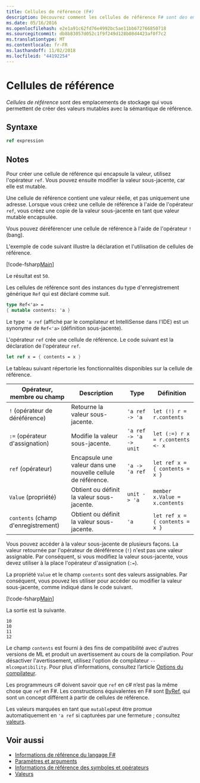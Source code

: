```yaml
---
title: Cellules de référence (F#)
description: Découvrez comment les cellules de référence F# sont des emplacements de stockage qui vous permettent de créer des valeurs mutables avec la sémantique de référence.
ms.date: 05/16/2016
ms.openlocfilehash: e2e1a91c62fd76e4992bc5ae11bb672766850718
ms.sourcegitcommit: db8b83057d052c1f9f249d128b08d4423af0f7c2
ms.translationtype: MT
ms.contentlocale: fr-FR
ms.lasthandoff: 11/02/2018
ms.locfileid: "44192254"
---
```

# <a name="reference-cells"></a>Cellules de référence

*Cellules de référence* sont des emplacements de stockage qui vous permettent de créer des valeurs mutables avec la sémantique de référence.

## <a name="syntax"></a>Syntaxe

```fsharp
ref expression
```

## <a name="remarks"></a>Notes

Pour créer une cellule de référence qui encapsule la valeur, utilisez l'opérateur `ref`. Vous pouvez ensuite modifier la valeur sous-jacente, car elle est mutable.

Une cellule de référence contient une valeur réelle, et pas uniquement une adresse. Lorsque vous créez une cellule de référence à l'aide de l'opérateur `ref`, vous créez une copie de la valeur sous-jacente en tant que valeur mutable encapsulée.

Vous pouvez déréférencer une cellule de référence à l'aide de l'opérateur `!` (bang).

L'exemple de code suivant illustre la déclaration et l'utilisation de cellules de référence.

[!code-fsharp[Main](../../../samples/snippets/fsharp/lang-ref-1/snippet2201.fs)]

Le résultat est `50`.

Les cellules de référence sont des instances du type d'enregistrement générique `Ref` qui est déclaré comme suit.

```fsharp
type Ref<'a> =
{ mutable contents: 'a }
```

Le type `'a ref` (affiché par le compilateur et IntelliSense dans l'IDE) est un synonyme de `Ref<'a>` (définition sous-jacente).

L'opérateur `ref` crée une cellule de référence. Le code suivant est la déclaration de l'opérateur `ref`.

```fsharp
let ref x = { contents = x }
```

Le tableau suivant répertorie les fonctionnalités disponibles sur la cellule de référence.

|Opérateur, membre ou champ|Description|Type|Définition|
|--------------------------|-----------|----|----------|
|`!` (opérateur de déréférence)|Retourne la valeur sous-jacente.|`'a ref -> 'a`|`let (!) r = r.contents`|
|`:=` (opérateur d'assignation)|Modifie la valeur sous-jacente.|`'a ref -> 'a -> unit`|`let (:=) r x = r.contents <- x`|
|`ref` (opérateur)|Encapsule une valeur dans une nouvelle cellule de référence.|`'a -> 'a ref`|`let ref x = { contents = x }`|
|`Value` (propriété)|Obtient ou définit la valeur sous-jacente.|`unit -> 'a`|`member x.Value = x.contents`|
|`contents` (champ d'enregistrement)|Obtient ou définit la valeur sous-jacente.|`'a`|`let ref x = { contents = x }`|
Vous pouvez accéder à la valeur sous-jacente de plusieurs façons. La valeur retournée par l'opérateur de déréférence (`!`) n'est pas une valeur assignable. Par conséquent, si vous modifiez la valeur sous-jacente, vous devez utiliser à la place l'opérateur d'assignation (`:=`).

La propriété `Value` et le champ `contents` sont des valeurs assignables. Par conséquent, vous pouvez les utiliser pour accéder ou modifier la valeur sous-jacente, comme indiqué dans le code suivant.

[!code-fsharp[Main](../../../samples/snippets/fsharp/lang-ref-1/snippet2203.fs)]

La sortie est la suivante.

```
10
10
11
12
```

Le champ `contents` est fourni à des fins de compatibilité avec d'autres versions de ML et produit un avertissement au cours de la compilation. Pour désactiver l'avertissement, utilisez l'option de compilateur `--mlcompatibility`. Pour plus d’informations, consultez l’article [Options du compilateur](compiler-options.md).

Les programmeurs c# doivent savoir que `ref` en c# n’est pas la même chose que `ref` en F#. Les constructions équivalentes en F# sont [ByRef](byrefs.md), qui sont un concept différent à partir de cellules de référence.

Les valeurs marquées en tant que `mutable`peut être promue automatiquement en `'a ref` si capturées par une fermeture ; consultez [valeurs](values/index.md).

## <a name="see-also"></a>Voir aussi

- [Informations de référence du langage F#](index.md)
- [Paramètres et arguments](parameters-and-arguments.md)
- [Informations de référence des symboles et opérateurs](symbol-and-operator-reference/index.md)
- [Valeurs](values/index.md)

